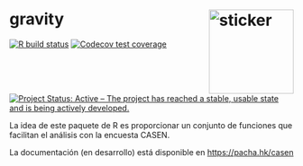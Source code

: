 # gravity <img src="https://pachamaltese.github.io/casen/hexicon.svg" width=150 align="right" alt="sticker"/>

<!-- badges: start -->
[![R build status](https://github.com/pachamaltese/casen/workflows/R-CMD-check/badge.svg)](https://github.com/pachamaltese/casen/actions?workflow=R-CMD-check)
[![Codecov test coverage](https://codecov.io/gh/pachamaltese/casen/branch/master/graph/badge.svg)](https://codecov.io/gh/pachamaltese/casen?branch=master)
[![Project Status: Active – The project has reached a stable, usable state and is being actively developed.](https://www.repostatus.org/badges/latest/active.svg)](https://www.repostatus.org/#active)
<!-- badges: end -->
  
La idea de este paquete de R es proporcionar un conjunto de funciones que facilitan el análisis con la encuesta CASEN.

La documentación (en desarrollo) está disponible en https://pacha.hk/casen
